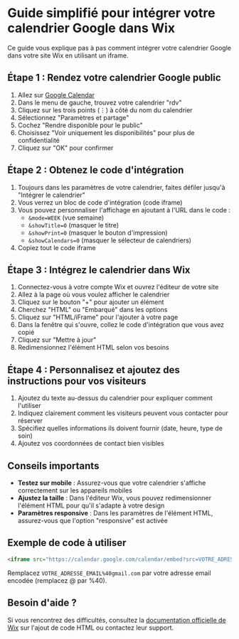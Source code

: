 # Guide simplifié pour intégrer votre calendrier Google dans Wix

Ce guide vous explique pas à pas comment intégrer votre calendrier Google dans votre site Wix en utilisant un iframe.

## Étape 1 : Rendez votre calendrier Google public

1. Allez sur [Google Calendar](https://calendar.google.com/)
2. Dans le menu de gauche, trouvez votre calendrier "rdv"
3. Cliquez sur les trois points (⋮) à côté du nom du calendrier
4. Sélectionnez "Paramètres et partage"
5. Cochez "Rendre disponible pour le public"
6. Choisissez "Voir uniquement les disponibilités" pour plus de confidentialité
7. Cliquez sur "OK" pour confirmer

## Étape 2 : Obtenez le code d'intégration

1. Toujours dans les paramètres de votre calendrier, faites défiler jusqu'à "Intégrer le calendrier"
2. Vous verrez un bloc de code d'intégration (code iframe)
3. Vous pouvez personnaliser l'affichage en ajoutant à l'URL dans le code :
   - `&mode=WEEK` (vue semaine)
   - `&showTitle=0` (masquer le titre)
   - `&showPrint=0` (masquer le bouton d'impression)
   - `&showCalendars=0` (masquer le sélecteur de calendriers)
4. Copiez tout le code iframe

## Étape 3 : Intégrez le calendrier dans Wix

1. Connectez-vous à votre compte Wix et ouvrez l'éditeur de votre site
2. Allez à la page où vous voulez afficher le calendrier
3. Cliquez sur le bouton "+" pour ajouter un élément
4. Cherchez "HTML" ou "Embarqué" dans les options
5. Cliquez sur "HTML/iFrame" pour l'ajouter à votre page
6. Dans la fenêtre qui s'ouvre, collez le code d'intégration que vous avez copié
7. Cliquez sur "Mettre à jour"
8. Redimensionnez l'élément HTML selon vos besoins

## Étape 4 : Personnalisez et ajoutez des instructions pour vos visiteurs

1. Ajoutez du texte au-dessus du calendrier pour expliquer comment l'utiliser
2. Indiquez clairement comment les visiteurs peuvent vous contacter pour réserver
3. Spécifiez quelles informations ils doivent fournir (date, heure, type de soin)
4. Ajoutez vos coordonnées de contact bien visibles

## Conseils importants

- **Testez sur mobile** : Assurez-vous que votre calendrier s'affiche correctement sur les appareils mobiles
- **Ajustez la taille** : Dans l'éditeur Wix, vous pouvez redimensionner l'élément HTML pour qu'il s'adapte à votre design
- **Paramètres responsive** : Dans les paramètres de l'élément HTML, assurez-vous que l'option "responsive" est activée

## Exemple de code à utiliser

```html
<iframe src="https://calendar.google.com/calendar/embed?src=VOTRE_ADRESSE_EMAIL%40gmail.com&ctz=Europe%2FParis&mode=WEEK&showTitle=0&showPrint=0&showCalendars=0" style="border: 0" width="100%" height="600" frameborder="0"></iframe>
```

Remplacez `VOTRE_ADRESSE_EMAIL%40gmail.com` par votre adresse email encodée (remplacez @ par %40).

## Besoin d'aide ?

Si vous rencontrez des difficultés, consultez la [documentation officielle de Wix](https://support.wix.com/fr/article/ajouter-du-code-html-votre-site) sur l'ajout de code HTML ou contactez leur support. 